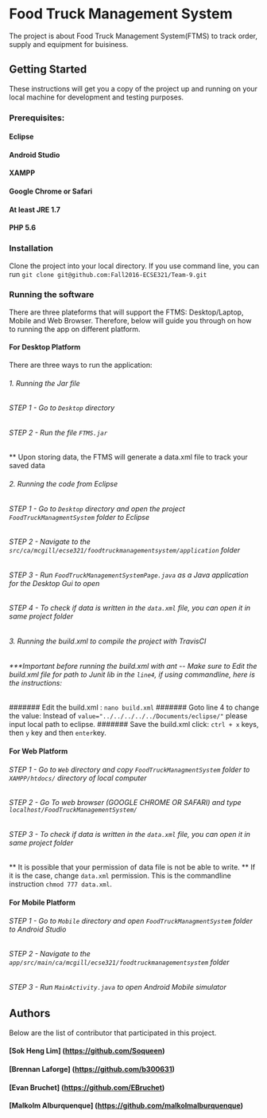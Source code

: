 # Food Truck Management System

The project is about Food Truck Management System(FTMS) to track order, supply and equipment for buisiness. 


## Getting Started
These instructions will get you a copy of the project up and running on your local machine for development and testing purposes. 


### Prerequisites:
#### Eclipse
#### Android Studio
#### XAMPP
#### Google Chrome or Safari
#### At least JRE 1.7 
#### PHP 5.6

### Installation 

Clone the project into your local directory. If you use command line, you can run `git clone git@github.com:Fall2016-ECSE321/Team-9.git`

### Running the software 
There are three plateforms that will support the FTMS: Desktop/Laptop, Mobile and Web Browser. Therefore, below will guide you through on how to running the app on different platform.

#### For Desktop Platform
There are three ways to run the application:
###### 1. Running the Jar file
###### STEP 1 - Go to `Desktop` directory 
###### STEP 2 - Run the file `FTMS.jar`
** Upon storing data, the FTMS will generate a data.xml file to track your saved data

###### 2. Running the code from Eclipse
###### STEP 1 - Go to `Desktop` directory and open the project `FoodTruckManagmentSystem` folder to Eclipse 
###### STEP 2 - Navigate to the `src/ca/mcgill/ecse321/foodtruckmanagementsystem/application` folder
###### STEP 3 - Run `FoodTruckManagementSystemPage.java` as a Java application for the Desktop Gui to open
###### STEP 4 - To check if data is written in the `data.xml` file, you can open it in same project folder 

###### 3. Running the build.xml to compile the project with TravisCI
###### ***Important before running the build.xml with ant -- Make sure to Edit the build.xml file for path to Junit lib in the  `line4`, if using commandline, here is the instructions:
####### Edit the build.xml : `nano build.xml`
####### Goto line 4 to change the value: Instead of `value="../../../../../Documents/eclipse/"` please input local path to eclipse.
####### Save the build.xml click: `ctrl + x` keys, then `y` key and then `enter`key.


#### For Web Platform

###### STEP 1 - Go to `Web` directory and copy `FoodTruckManagmentSystem` folder to `XAMPP/htdocs/` directory of local computer
###### STEP 2 - Go To web browser (GOOGLE CHROME OR SAFARI) and type `localhost/FoodTruckManagementSystem/`
###### STEP 3 - To check if data is written in the `data.xml` file, you can open it in same project folder
** It is possible that your permission of data file is not be able to write. 
** If it is the case, change `data.xml` permission. This is the commandline instruction `chmod 777 data.xml`.

#### For Mobile Platform

###### STEP 1 - Go to `Mobile` directory and open `FoodTruckManagmentSystem` folder to Android Studio
###### STEP 2 - Navigate to the `app/src/main/ca/mcgill/ecse321/foodtruckmanagementsystem` folder
###### STEP 3 - Run `MainActivity.java` to open Android Mobile simulator 

## Authors

Below are the list of contributor that participated in this project.
#### [Sok Heng Lim] (https://github.com/Soqueen)
#### [Brennan Laforge] (https://github.com/b300631)
#### [Evan Bruchet] (https://github.com/EBruchet)
#### [Malkolm Alburquenque] (https://github.com/malkolmalburquenque)




